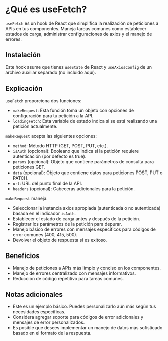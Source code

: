 # ¿Qué es useFetch?

`useFetch` es un hook de React que simplifica la realización de peticiones a APIs en tus componentes. Maneja tareas comunes como establecer estados de carga, administrar configuraciones de axios y el manejo de errores.

## Instalación

Este hook asume que tienes `useState` de React y `useAxiosConfig` de un archivo auxiliar separado (no incluido aquí).

## Explicación

`useFetch` proporciona dos funciones:

- `makeRequest`: Esta función toma un objeto con opciones de configuración para tu petición a la API.
- `loadingFetch`: Esta variable de estado indica si se está realizando una petición actualmente.

`makeRequest` acepta las siguientes opciones:

- `method`: Método HTTP (GET, POST, PUT, etc.).
- `isAuth` (opcional): Booleano que indica si la petición requiere autenticación (por defecto es true).
- `params` (opcional): Objeto que contiene parámetros de consulta para peticiones GET.
- `data` (opcional): Objeto que contiene datos para peticiones POST, PUT o PATCH.
- `url`: URL del punto final de la API.
- `headers` (opcional): Cabeceras adicionales para la petición.

`makeRequest` maneja:

- Seleccionar la instancia axios apropiada (autenticada o no autenticada) basada en el indicador `isAuth`.
- Establecer el estado de carga antes y después de la petición.
- Registrar los parámetros de la petición para depurar.
- Manejo básico de errores con mensajes específicos para códigos de error comunes (400, 415, 500).
- Devolver el objeto de respuesta si es exitoso.

## Beneficios

- Manejo de peticiones a APIs más limpio y conciso en los componentes.
- Manejo de errores centralizado con mensajes informativos.
- Reducción de código repetitivo para tareas comunes.

## Notas adicionales

- Este es un ejemplo básico. Puedes personalizarlo aún más según tus necesidades específicas.
- Considera agregar soporte para códigos de error adicionales y mensajes de error personalizados.
- Es posible que desees implementar un manejo de datos más sofisticado basado en el formato de la respuesta.
